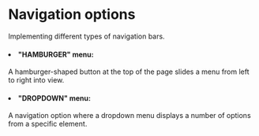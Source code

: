 # Navigation options
Implementing different types of navigation bars.


#### <li>"HAMBURGER" menu:</li>
A hamburger-shaped button at the top of the page slides a menu from left to right into view.

#### <li> "DROPDOWN" menu:</li>
A navigation option where a dropdown menu displays a number of options from a specific element.
